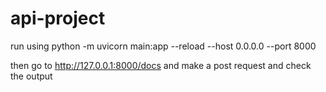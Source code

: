 # api-project
 
run using python -m uvicorn main:app --reload --host 0.0.0.0 --port 8000

then go to http://127.0.0.1:8000/docs and make a post request and check the output 

